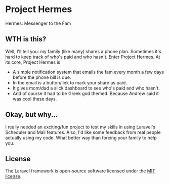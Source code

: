 # Project Hermes
Hermes: Messenger to the Fam

## WTH is this?
Well, I'll tell you: my family (like many) shares a phone plan. Sometimes it's hard to keep track of who's paid and who hasn't.
Enter Project Hermes.
At its core, Project Hermes is
 - A simple notification system that emails the fam every month a few days before the phone bill is due.
 - In the email is a button/link to mark your share as paid.
 - It gives mom/dad a slick dashboard to see who's paid and who hasn't.
 - And of course it had to be Greek god themed. Because Andrew said it was cool these days.

## Okay, but why...
I really needed an exciting/fun project to test my skills in using Laravel's Scheduler and Mail features. Also, I'd like some feedback from real people actually using my code. What better way than forcing your family to help you.

## License

The Laravel framework is open-source software licensed under the [MIT license](https://opensource.org/licenses/MIT).
